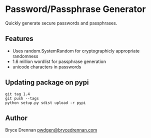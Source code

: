 # Password/Passphrase Generator

Quickly generate secure passwords and passphrases.

## Features
- Uses random.SystemRandom for cryptographicly appropriate randomness
- 1.6 million wordlist for passphrase generation
- unicode characters in passwords

## Updating package on pypi

    git tag 1.4
    git push --tags
    python setup.py sdist upload -r pypi


## Author
Bryce Drennan <pwdgen@brycedrennan.com>